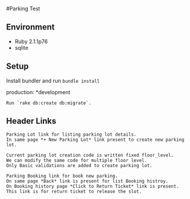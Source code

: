 #Parking Test


## Environment

* Ruby 2.1.1p76
* sqlite

## Setup

Install bundler and run `bundle install`

production: *development
```
Run `rake db:create db:migrate`.

```

## Header Links

```
Parking Lot link for listing parking lot details.
In same page *+ New Parking Lot* link present to create new parking lot.

```
```
Current parking lot creation code is written fixed floor_level.
We can modify the same code for multiple floor level.
Only Basic validations are added to create parking lot.

```

```
Parking Booking link for book new parking.
On same page *Back* link is present for list Booking histroy.
On Booking history page *Click to Return Ticket* link is present. 
This link is for return ticket to release the slot.

```
